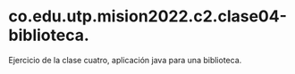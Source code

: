 # co.edu.utp.mision2022.c2.clase04-biblioteca.
Ejercicio de la clase cuatro, aplicación java para una biblioteca.
